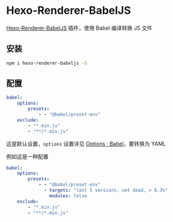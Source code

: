 # Hexo-Renderer-BabelJS

[Hexo-Renderer-BabelJS](https://github.com/argvchs/hexo-renderer-babeljs) 插件，使用 Babel 编译转换 JS 文件

## 安装

```bash
npm i hexo-renderer-babeljs -S
```

## 配置

```yaml
babel:
    options:
        presets:
            - - "@babel/preset-env"
    exclude:
        - "*.min.js"
        - "**/*.min.js"
```

这是默认设置，`options` 设置详见 [Options · Babel](https://babel.dev/docs/en/options)，要转换为 YAML

例如这是一种配置

```yaml
babel:
    options:
        presets:
            - - "@babel/preset-env"
              - targets: "last 5 versions, not dead, > 0.3%"
                modules: false
    exclude:
        - "*.min.js"
        - "**/*.min.js"
```
